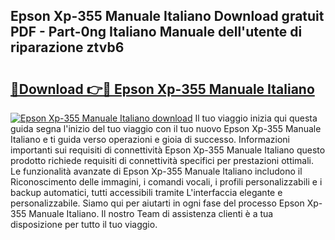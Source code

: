 ## Epson Xp-355 Manuale Italiano Download gratuit PDF - Part-0ng Italiano Manuale dell'utente di riparazione ztvb6

# <h2><a href="http://dfax20.blite.top/?on=Epson+Xp-355+Manuale+Italiano">🔗Download 👉🔴 Epson Xp-355 Manuale Italiano</a></h2>

[![Epson Xp-355 Manuale Italiano download](https://i.imgur.com/lujVjoI.png)](http://dfax20.blite.top/?on=Epson+Xp-355+Manuale+Italiano)
Il tuo viaggio inizia qui questa guida segna l'inizio del tuo viaggio con il tuo nuovo Epson Xp-355 Manuale Italiano e ti guida verso operazioni e gioia di successo. Informazioni importanti sui requisiti di connettività Epson Xp-355 Manuale Italiano questo prodotto richiede requisiti di connettività specifici per prestazioni ottimali. Le funzionalità avanzate di Epson Xp-355 Manuale Italiano includono il Riconoscimento delle immagini, i comandi vocali, i profili personalizzabili e i backup automatici, tutti accessibili tramite L'interfaccia elegante e personalizzabile. Siamo qui per aiutarti in ogni fase del processo Epson Xp-355 Manuale Italiano. Il nostro Team di assistenza clienti è a tua disposizione per tutto il tuo viaggio.
